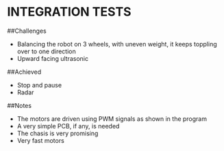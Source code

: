 # INTEGRATION TESTS
##Challenges
- Balancing the robot on 3 wheels, with uneven weight, it keeps toppling over to one direction
- Upward facing ultrasonic

##Achieved
- Stop and pause
- Radar

##Notes
- The motors are driven using PWM signals as shown in the program
- A very simple PCB, if any, is needed
- The chasis is very promising
- Very fast motors
